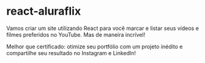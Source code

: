 # react-aluraflix
Vamos criar um site utilizando React para você marcar e listar seus vídeos e filmes preferidos no YouTube. Mas de maneira incrível!

Melhor que certificado: otimize seu portfólio com um projeto inédito e compartilhe seu resultado no Instagram e LinkedIn!
